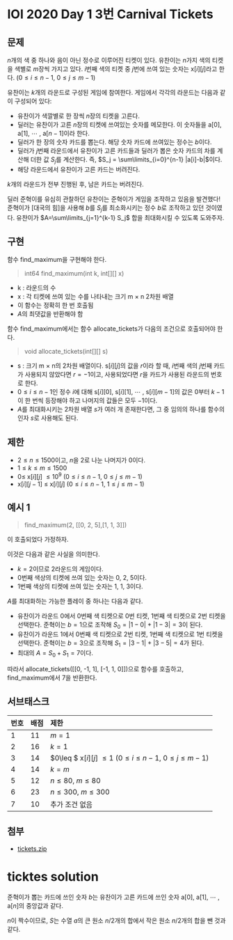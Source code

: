 # IOI 2020 Day 1 3번 Carnival Tickets

## 문제

$n$개의 색 중 하나와 음이 아닌 정수로 이루어진 티켓이 있다. 유찬이는 $n$가지 색의 티켓을 색별로 $m$장씩 가지고 있다. $i$번째 색의 티켓 중 $j$번에 쓰여 있는 숫자는 x[$i$][$j$]라고 한다. ($0 \leq i \leq n-1$, $0 \leq j \leq m-1$)

유찬이는 $k$개의 라운드로 구성된 게임에 참여한다. 게임에서 각각의 라운드는 다음과 같이 구성되어 있다:

+ 유찬이가 색깔별로 한 장씩 $n$장의 티켓을 고른다.
+ 딜러는 유찬이가 고른 $n$장의 티켓에 쓰여있는 숫자를 메모한다. 이 숫자들을 a[$0$], a[$1$], $\cdots$ , a[$n-1$]이라 한다.
+ 딜러가 한 장의 숫자 카드를 뽑는다. 해당 숫자 카드에 쓰여있는 정수는 $b$이다.
+ 딜러가 $j$번째 라운드에서 유찬이가 고른 카드들과 딜러가 뽑은 숫자 카드의 차를 계산해 더한 값 $S_j$를 계산한다. 즉, $S_j = \sum\limits_{i=0}^{n-1} |a[i]-b|$이다.
+ 해당 라운드에서 유찬이가 고른 카드는 버려진다.

$k$개의 라운드가 전부 진행된 후, 남은 카드는 버려진다.

딜러 준혁이를 유심히 관찰하던 유찬이는 준혁이가 게임을 조작하고 있음을 발견했다! 준혁이가 [대국의 힘]을 사용해 $b$를 $S_j$를 최소화시키는 정수 $b$로 조작하고 있던 것이였다. 유찬이가 $A=\sum\limits_{j=1}^{k-1} S_j$ 합을 최대화시킬 수 있도록 도와주자.

## 구현

함수 find_maximum을 구현해야 한다.
> int64 find_maximum(int k, int[][] x)

+ k : 라운드의 수
+ x : 각 티켓에 쓰여 있는 수를 나타내는 크기 m $\times$ n 2차원 배열
+ 이 함수는 정확히 한 번 호출됨
+ $A$의 최댓값을 반환해야 함

함수 find_maximum에서는 함수 allocate_tickets가 다음의 조건으로 호출되어야 한다.
> void allocate_tickets(int[][] s)

+ s : 크기 m $\times$ n의 2차원 배열이다. s[$i$][$j$]의 값을 $r$이라 할 때, $i$번째 색의 $j$번째 카드가 사용되지 않았다면 $r=-1$이고, 사용되었다면 $r$을 카드가 사용된 라운드의 번호로 한다.
+ $0\leq i \leq n-1$인 정수 $i$에 대해 s[$i$][$0$], s[$i$][$1$], $\cdots$ , s[$i$][$m-1$]의 값은 $0$부터 $k-1$이 한 번씩 등장해야 하고 나머지의 값들은 모두 $-1$이다.
+ $A$를 최대화시키는 2차원 배열 $s$가 여러 개 존재한다면, 그 중 임의의 하나를 함수의 인자 $s$로 사용해도 된다.

## 제한

+ $2\leq n \leq 1500$이고, $n$을 $2$로 나눈 나머지가 $0$이다.
+ $1\leq k \leq m \leq 1500$
+ $0\leq$ x[$i$][$j$] $\leq 10^9$ ($0\leq i \leq n-1$, $0\leq j \leq m-1$)
+ x[$i$][$j-1$] $\leq$ x[$i$][$j$] ($0\leq i \leq n-1$, $1\leq j \leq m-1$)

## 예시 1

> find_maximum(2, [[0, 2, 5],[1, 1, 3]])

이 호출되었다 가정하자.

이것은 다음과 같은 사실을 의미한다.
+ $k=2$이므로 $2$라운드의 게임이다.
+ $0$번째 색상의 티켓에 쓰여 있는 숫자는 $0$, $2$, $5$이다.
+ $1$번째 색상의 티켓에 쓰여 있는 숫자는 $1$, $1$, $3$이다.

$A$를 최대화하는 가능한 플레이 중 하나는 다음과 같다.

+ 유찬이가 라운드 $0$에서 $0$번째 색 티켓으로 $0$번 티켓, $1$번째 색 티켓으로 $2$번 티켓을 선택한다. 준혁이는 $b=1$으로 조작해 $S_0=|1-0| + |1-3| = 3$이 된다.
+ 유찬이가 라운드 $1$에서 $0$번째 색 티켓으로 $2$번 티켓, $1$번째 색 티켓으로 $1$번 티켓을 선택한다. 준혁이는 $b=3$으로 조작해 $S_1=|3-1| + |3-5| = 4$가 된다.
+ 최대의 $A = S_0 + S_1 = 7$이다.

따라서 allocate_tickets([[0, -1, 1], [-1, 1, 0]])으로 함수를 호출하고, find_maximum에서 7을 반환한다.

## 서브태스크

|번호|배점|제한|
|:---|:---|:---|
|1|11|$m=1$|
|2|16|$k=1$|
|3|14|$0\leq $ x[$i$][$j$] $\leq 1$ ($0\leq i \leq n-1$, $0\leq j \leq m-1$)|
|4|14|$k=m$|
|5|12|$n\leq80$, $m\leq80$|
|6|23|$n\leq300$, $m\leq300$|
|7|10|추가 조건 없음|

## 첨부

+ [tickets.zip](https://upload.acmicpc.net/cf6577ef-d25c-4dfe-96f9-2527086ccd9a/)

# ticktes solution

준혁이가 뽑는 카드에 쓰인 숫자 $b$는 유찬이가 고른 카드에 쓰인 숫자 a[$0$], a[$1$], $\cdots$ , a[$n$]의 중앙값과 같다.

$n$이 짝수이므로, $S$는 수열 $a$의 큰 원소 $n/2$개의 합에서 작은 원소 $n/2$개의 합을 뺀 것과 같다.

